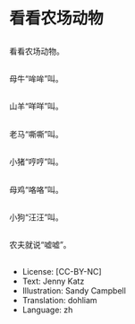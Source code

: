 # 看看农场动物

##
看看农场动物。

##
母牛“哞哞”叫。

##
山羊“咩咩”叫。

##
老马“嘶嘶”叫。

##
小猪“哼哼”叫。

##
母鸡“咯咯”叫。

##
小狗“汪汪”叫。

##
农夫就说“嘘嘘”。

##
* License: [CC-BY-NC]
* Text: Jenny Katz
* Illustration: Sandy Campbell
* Translation: dohliam
* Language: zh
